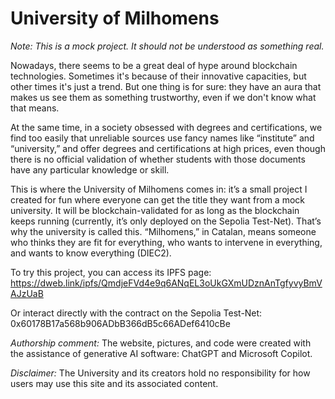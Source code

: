 # University of Milhomens
_Note: This is a mock project. It should not be understood as something real._

Nowadays, there seems to be a great deal of hype around blockchain technologies. Sometimes it's because of their innovative capacities, but other times it's just a trend. But one thing is for sure: they have an aura that makes us see them as something trustworthy, even if we don't know what that means.

At the same time, in a society obsessed with degrees and certifications, we find too easily that unreliable sources use fancy names like “institute” and “university,” and offer degrees and certifications at high prices, even though there is no official validation of whether students with those documents have any particular knowledge or skill.

This is where the University of Milhomens comes in: it’s a small project I created for fun where everyone can get the title they want from a mock university. It will be blockchain-validated for as long as the blockchain keeps running (currently, it’s only deployed on the Sepolia Test-Net). That’s why the university is called this. “Milhomens,” in Catalan, means someone who thinks they are fit for everything, who wants to intervene in everything, and wants to know everything (DIEC2).

To try this project, you can access its IPFS page: https://dweb.link/ipfs/QmdjeFVd4e9q6ANqEL3oUkGXmUDznAnTgfyvyBmVAJzUaB

Or interact directly with the contract on the Sepolia Test-Net: 0x60178B17a568b906ADbB366dB5c66ADef6410cBe

*Authorship comment:*
The website, pictures, and code were created with the assistance of generative AI software: ChatGPT and Microsoft Copilot.

*Disclaimer:*
The University and its creators hold no responsibility for how users may use this site and its associated content.
